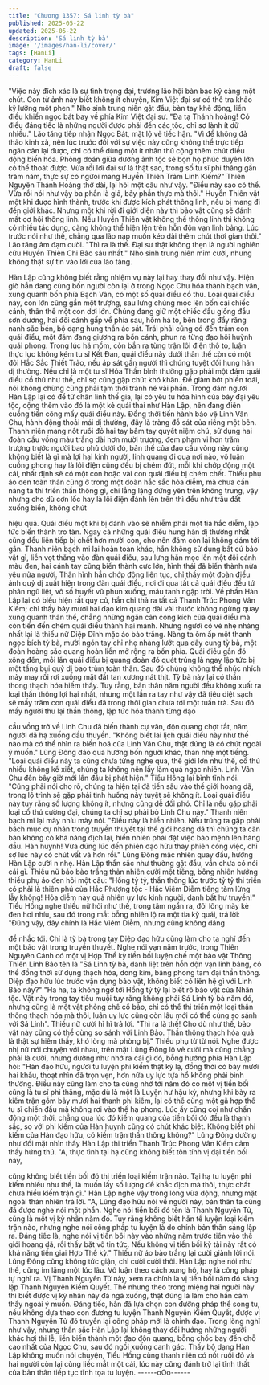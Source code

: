 ```yaml
---
title: "Chương 1357: Sá linh tỳ bà"
published: 2025-05-22
updated: 2025-05-22
description: 'Sá linh tỳ bà'
image: '/images/han-li/cover/'
tags: [HanLi]
category: HanLi
draft: false
---
```


"Việc này đích xác là sự tình trọng đại, trưởng lão hội bàn bạc kỹ
càng một chút. Con tử ảnh này biết không ít chuyện, Kim Việt đại
sư có thể tra khảo kỹ lưỡng một phen." Nho sinh trung niên gật
đầu, bàn tay khẽ động, liền điều khiển ngọc bát bay về phía Kim
Việt đại sư.
"Đa tạ Thánh hoàng! Có điều đáng tiếc là những người được phái
đến các tộc, chỉ sợ lành ít dữ nhiều." Lão tăng tiếp nhận Ngọc
Bát, mặt lộ vẻ tiếc hận.
"Vì để không đả thảo kinh xà, nên lúc trước đối với sự việc này
cũng không thể trực tiếp ngăn cản lại được, chỉ có thể dùng một ít
nhân thủ cộng thêm chút điều động biến hóa. Phỏng đoán giữa
đường ảnh tộc sẽ bọn họ phúc duyên lớn có thể thoát được. Vừa
rồi lời đại sư là thật sao, trong số tu sĩ phi thăng gần trăm năm,
thực sự có ngừoi mang Huyền Thiên Trảm Linh Kiếm?" Thiên
Nguyên Thánh Hoàng thở dài, lại hỏi một câu như vậy.
"Điều này sao có thể. Vừa rồi nói như vậy ba phần là giả, bảy
phần thực mà thôi."
Huyền Thiên vật một khi được hình thành, trước khi được kích
phát thông linh, nếu bị mang đi đến giới khác. Nhưng một khi rời
đi giới diện này thì bảo vật cũng sẽ đánh mất cơ hội thông linh.
Nếu Huyền Thiên vật không thể thông linh thì không có nhiều tác
dụng, càng không thể hiện lên trên hỗn độn vạn linh bảng. Lúc
trước nói như thế, chẳng qua lão nạp muốn kéo dài thêm chút
thời gian thôi." Lão tăng ảm đạm cười.
"Thì ra là thế. Đại sư thật không thẹn là người nghiên cứu Huyền
Thiên Chi Bảo sâu nhất." Nho sinh trung niên mỉm cười, nhưng
không thật sự tin vào lời của lão tăng.

Hàn Lập cũng không biết rằng nhiệm vụ này lại hay thay đổi như
vậy. Hiện giờ hắn đang cùng bốn người còn lại ở trong Ngọc Chu
hóa thành bạch vân, xung quanh bốn phía Bạch Vân, có một số
quái điểu cổ thú.
Loại quái điểu này, con lớn cũng gần một trượng, sau lưng chúng
mọc lên bốn cái chiếc cánh, thân thể một con dơi lớn. Chúng
đang giữ một chiếc đầu giống đầu sơn dương, hai đôi cánh gấp
về phía sau, hồm há to, bên trong đầy răng nanh sắc bén, bộ
dạng hung thần ác sát.
Trái phải cũng có đến trăm con quái điểu, một đám đang giương
ra bốn cánh, phun ra từng đạo hôi huỳnh quái phong. Trong lúc há
mồm, còn bắn ra từng trận lôi điện thô to, luận thực lực không
kém tu sĩ Kết Đan, quái điểu này dưới thân thể còn có một đôi
Hắc Sắc Thiết Trảo, nếu áp sát gần người thì chúng tuyệt đối
hung hãn dị thường.
Nếu chỉ là một tu sĩ Hóa Thần bình thường gặp phải một đám quái
điểu cổ thú như thế, chỉ sợ cũng gặp chút khó khăn. Để giảm bớt
phiền toái, nói không chừng cũng phải tạm thời tránh né vài phần.
Trong đám người Hàn Lập lại có để tử chân linh thế gia, lại có yêu
tu hóa hình của bảy đại yêu tộc, cộng thêm vào đó là một kẻ quái
thai như Hàn Lập, nên đang điên cuồng tiến công mấy quái điểu
này. Đồng thời tiến hành bảo vệ Linh Vân Chu, hành động thoải
mái dị thường, đây là tràng đồ sát của riêng một bên.
Thanh niên mang nốt ruồi đỏ hai tay bấm tay quyết niệm chú, sử
dụng hai đoàn cầu vồng màu trắng dài hơn mười trượng, đem
phạm vi hơn trăm trượng trước người bao phủ dưới đó, bản thể
của đạo cầu vòng này cũng không biết là gì mà lợi hại kinh người,
linh quang đi qua nơi nào, vô luận cuồng phong hay là lôi điện
cũng đều bị chém đứt, mỗi khi chớp động một cái, nhất định sẽ có
một con hoặc vài con quái điểu bị chém chết.
Thiếu phụ áo đen toàn thân cũng ở trong một đoàn hắc sắc hỏa
diễm, mà chưa cần nàng ta thi triển thần thông gì, chỉ lẳng lặng
đứng yên trên không trung, vậy nhưng cho dù cơn lốc hay là lôi
điện đánh lên trên thì đều như trâu đất xuống biển, không chút

hiệu quả.
Quái điểu một khi bị đánh vào sẽ nhiễm phải một tia hắc diễm, lập
tức biến thành tro tàn.
Ngay cả những quái điểu hung hãn dị thường nhất cũng đều liên
tiếp bị chết hơn mười con, cho nên đám còn lại không dám tới
gần.
Thanh niên bạch mi lại hoàn toàn khác, hắn không sử dụng bất
cứ bảo vật gì, liền vọt thẳng vào đàn quái điểu, sau lưng hắn mọc
lên một đôi cánh màu đen, hai cánh tay cũng biến thành cực lớn,
hình thái đã biến thành nửa yêu nửa người.
Thân hình hắn chớp động liên tục, chỉ thấy một đoàn điểu ảnh quỷ
dị xuất hiện trong đàn quái điểu, nơi đi qua tất cả quái điểu đều tứ
phân ngũ liệt, vô số huyết vũ phun xuống, máu tanh ngập trời.
Về phần Hàn Lập lại có biểu hiện rất quy củ, hắn chỉ thả ra tất cả
Thanh Trúc Phong Vân Kiếm; chỉ thấy bảy mươi hai đạo kim
quang dài vài thước không ngừng quay xung quanh thân thể,
chẳng những ngăn cản công kích của quái điểu mà còn tiến đến
chém quái điểu thành hai mảnh.
Nhưng người có vẻ nhẹ nhàng nhất lại là thiếu nữ Diệp Dĩnh mặc
áo bào trắng.
Nàng ta ôm ấp một thanh ngọc bích tỳ bà, mười ngón tay chỉ nhẹ
nhàng lướt qua dây cung tỳ bà, một đoàn hoàng sắc quang hoàn
liền mở rộng ra bốn phía. Quái điểu gần đó xông đến, mỗi lần
quái điểu bị quang đoàn đó quét trúng là ngay lập tức bị một tầng
bụi quỷ dị bao trùm toàn thân. Sau đó chúng không thể nhúc
nhích mảy may rồi rơi xuống mặt đất tan xương nát thịt. Tỳ bà này
lại có thần thong thạch hóa hiếm thấy.
Tuy rằng, bản thân năm người đều không xuất ra loại thần thông
lợi hại nhất, nhưng một lần ra tay như vậy đã tiêu diệt sạch sẽ
mấy trăm con quái điểu đã trong thời gian chưa tới một tuần trà.
Sau đó mấy người thu lại thần thông, lập tức hóa thành từng đạo

cầu vồng trở về Linh Chu đã biến thành cự vân, độn quang chợt
tắt, năm người đã hạ xuống đầu thuyền.
"Không biết lai lịch quái điểu này như thế nào mà có thể nhìn ra
biến hoá của Linh Vân Chu, thật đúng là có chút ngoài ý muốn."
Lũng Đông đảo qua hướng bốn người khác, than nhẹ một tiếng.
"Loại quái điểu này ta cũng chưa từng nghe qua, thế giới lớn như
thế, cổ thú nhiều không kể xiết, chúng ta không nên lấy làm quá
ngạc nhiên. Linh Vân Chu đến bây giờ mới lần đầu bị phát hiện."
Tiểu Hồng lại bình tĩnh nói.
"Cũng phải nói cho rõ, chúng ta hiện tại đã tiến sâu vào thế giới
hoang dã, trong lộ trình sẽ gặp phải tình huống này tuyệt sẽ
không ít. Loại quái điểu này tuy rằng số lượng không ít, nhưng
cũng dễ đối phó. Chỉ là nếu gặp phải loại cổ thú cường đại, chúng
ta chỉ sợ phải bỏ Linh Chu này." Thanh niên bạch mi lại mày nhíu
mày nói.
"Điều này là hiển nhiên. Nếu trúng ta gặp phải bách mục cự nhân
trong truyền thuyết tại thế giới hoang dã thì chúng ta căn bản
không có khả năng địch lại, hiển nhiên phải đặt việc bảo mệnh lên
hàng đầu. Hàn huynh! Vừa đúng lúc đến phiên đạo hữu thay
phiên công việc, chỉ sợ lúc này có chút vất vả hơn rồi." Lũng Đông
mặc nhiên quay đầu, hướng Hàn Lập cười n nhẹ.
Hàn Lập thần sắc như thường gật đầu, vẫn chưa có nói cái gì.
Thiếu nữ báo bào trắng thản nhiên cười một tiếng, bỗng nhiên
hướng thiếu phụ áo đen hỏi một câu:
"Hồng tỷ tỷ, thần thông lúc trước tỷ tỷ thi triển có phải là thiên phú
của Hắc Phượng tộc - Hắc Viêm Diễm tiếng tăm lừng lẫy không!
Hỏa diễm này quả nhiên uy lực kinh người, danh bất hư truyền!"
Tiểu Hồng nghe thiếu nữ hỏi như thế, trong tâm ngẩn ra, đôi lông
mày kẻ đen hơi nhíu, sau đó trong mắt bỗng nhiên lộ ra một tia kỳ
quái, trả lời:
"Đúng vậy, đây chính là Hắc Viêm Diễm, nhưng cũng không đáng

để nhắc tới. Chỉ là tỳ bà trong tay Diệp đạo hữu cũng làm cho ta
nghĩ đến một bảo vật trong truyền thuyết. Nghe nói vạn năm
trước, trong Thiên Nguyên Cảnh có một vị Hợp Thể kỳ tiền bối
luyện chế một bảo vật Thông Thiên Linh Bảo tên là "Sá Linh tỳ bà,
danh liệt trên hỗn độn vạn linh bảng, có thể đồng thời sử dụng
thạch hóa, dong kim, băng phong tam đại thần thông. Diệp đạo
hữu lúc trước vận dụng bảo vật, không biết có liên hệ gì với Linh
Bảo này?"
"Ha ha, ta không ngờ tới Hồng tỷ tỷ lại biết rõ bảo vật của Nhân
tộc. Vật này trong tay tiểu muội tuy rằng không phải Sá Linh tỳ bà
năm đó, nhưng cũng là một vật phỏng chế cổ bảo, chỉ có thể thi
triển một loại thần thông thạch hóa mà thôi, luận uy lực cũng còn
lâu mới có thể cùng so sánh với Sá Linh". Thiếu nữ cười hì hì trả
lời.
"Thì ra là thế! Cho dù như thế, bảo vật này cũng có thể cùng so
sánh với Linh Bảo. Thần thông thạch hóa quả là thật sự hiếm
thấy, khó lòng mà phòng bị." Thiếu phụ từ từ nói.
Nghe được nhị nữ nói chuyện với nhau, trên mặt Lũng Đông lộ vẻ
cười mà cũng chẳng phải là cười, nhưng dường như nhớ ra cái gì
đó, bỗng hướng phía Hàn Lập hỏi:
"Hàn đạo hữu, ngươi tu luyện phi kiếm thật kỳ lạ, đồng thời có bảy
mươi hai khẩu, thoạt nhìn đã trọn vẹn, hơn nữa uy lực tựa hồ
không phải bình thường. Điều này cũng làm cho ta cũng nhớ tới
năm đó có một vị tiền bối cũng là tu sĩ phi thăng, mặc dù là một là
Luyện hư hậu kỳ, nhưng khi bày ra kiếm trận gồm bảy mươi hai
thanh phi kiếm, lại có thể cùng một gã hợp thể tu sĩ chiến đấu mà
không rơi vào thế hạ phong. Lúc ấy cũng coi như chấn động một
thời, chẳng qua lúc đó kiếm quang của tiền bối đó đều là thanh
sắc, so với phi kiếm của Hàn huynh cũng có chút khác biệt.
Không biết phi kiếm của Hàn đạo hữu, có kiếm trận thần thông
không?"
Lũng Đông dường như đối mặt nhìn thấy Hàn Lập thi triển Thanh
Trúc Phong Vân Kiếm cảm thấy hứng thú.
"A, thực tình tại hạ cũng không biết tôn tính vị đại tiền bối này,

cũng không biết tiền bối đó thi triển loại kiếm trận nào. Tại hạ tu
luyện phi kiếm nhiều như thế, là muốn lấy số lượng để khắc địch
mà thôi, thực chất chưa hiểu kiếm trận gì." Hàn Lập nghe vậy
trong lòng vừa động, nhưng mặt ngoài thản nhiên trả lời.
"A, Lũng đạo hữu nói về người này, bản thân ta cũng đã được
nghe nói một phần. Nghe nói tiền bối đó tên là Thanh Nguyên Tử,
cũng là một vị kỳ nhân năm đó. Tuy rằng không biết hắn tế luyện
loại kiếm trận nào, nhưng nghe nói công pháp tu luyện là do chính
bản thân sáng lập ra. Đáng tiếc là, nghe nói vị tiền bối này vào
những năm trước tiến vào thế giới hoang dã, rồi thấy bặt vô tin
tức. Nếu không vị tiền bối kỳ tài này rất có khả năng tiến giai Hợp
Thể kỳ." Thiếu nữ áo bào trắng lại cười giành lời nói.
Lũng Đông cũng không tức giận, chỉ cười cười thôi.
Hàn Lập nghe nói như thế, cũng im lặng một lúc lâu. Vô luận theo
cách xưng hô, hay là công pháp tự nghĩ ra. Vị Thanh Nguyên Tử
này, xem ra chính là vị tiền bối năm đó sáng lập Thanh Nguyên
Kiếm Quyết. Thế nhưng theo trong miệng hai người này thì biết
được vị kỳ nhân này đã ngã xuống, thật đúng là làm cho hắn cảm
thấy ngoài ý muốn. Đáng tiếc, hắn đã lựa chọn con đường pháp
thể song tu, nếu không dựa theo con đương tu luyện Thanh
Nguyên Kiếm Quyết, được vị Thanh Nguyên Tử đó truyền lại
công pháp mới là chính đạo.
Trong lòng nghĩ như vậy, nhưng thần sắc Hàn Lập lại không thay
đổi hướng những người khác hơi thi lễ, liền biến thành một đạo
độn quang, bỗng chốc bay đến chỗ cao nhất của Ngọc Chu, sau
đó ngồi xuống canh gác.
Thấy bộ dạng Hàn Lập không muốn nói chuyện, Tiểu Hồng cùng
thanh niên có nốt ruồi đỏ và hai người còn lại cùng liếc mắt một
cái, lúc này cũng đánh trở lại tĩnh thất của bản thân tiếp tục tĩnh
tọa tu luyện.
------oOo------
